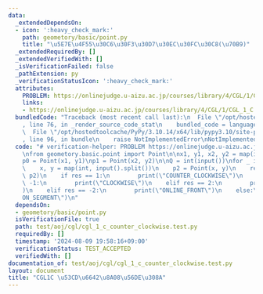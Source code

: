 ```yaml
---
data:
  _extendedDependsOn:
  - icon: ':heavy_check_mark:'
    path: geometory/basic/point.py
    title: "\u5E7E\u4F55\u30C6\u30F3\u30D7\u30EC\u30FC\u30C8(\u70B9)"
  _extendedRequiredBy: []
  _extendedVerifiedWith: []
  _isVerificationFailed: false
  _pathExtension: py
  _verificationStatusIcon: ':heavy_check_mark:'
  attributes:
    PROBLEM: https://onlinejudge.u-aizu.ac.jp/courses/library/4/CGL/1/CGL_1_C
    links:
    - https://onlinejudge.u-aizu.ac.jp/courses/library/4/CGL/1/CGL_1_C
  bundledCode: "Traceback (most recent call last):\n  File \"/opt/hostedtoolcache/PyPy/3.10.14/x64/lib/pypy3.10/site-packages/onlinejudge_verify/documentation/build.py\"\
    , line 76, in _render_source_code_stat\n    bundled_code = language.bundle(\n\
    \  File \"/opt/hostedtoolcache/PyPy/3.10.14/x64/lib/pypy3.10/site-packages/onlinejudge_verify/languages/python.py\"\
    , line 96, in bundle\n    raise NotImplementedError\nNotImplementedError\n"
  code: "# verification-helper: PROBLEM https://onlinejudge.u-aizu.ac.jp/courses/library/4/CGL/1/CGL_1_C\n\
    \nfrom geometory.basic.point import Point\n\nx1, y1, x2, y2 = map(int, input().split())\n\
    p0 = Point(x1, y1)\np1 = Point(x2, y2)\n\nQ = int(input())\nfor _ in range(Q):\n\
    \    x, y = map(int, input().split())\n    p2 = Point(x, y)\n    res = p0.ccw(p1,\
    \ p2)\n    if res == 1:\n        print(\"COUNTER_CLOCKWISE\")\n    elif res ==\
    \ -1:\n        print(\"CLOCKWISE\")\n    elif res == 2:\n        print(\"ONLINE_BACK\"\
    )\n    elif res == -2:\n        print(\"ONLINE_FRONT\")\n    else:\n        print(\"\
    ON_SEGMENT\")\n"
  dependsOn:
  - geometory/basic/point.py
  isVerificationFile: true
  path: test/aoj/cgl/cgl_1_c_counter_clockwise.test.py
  requiredBy: []
  timestamp: '2024-08-09 19:58:16+09:00'
  verificationStatus: TEST_ACCEPTED
  verifiedWith: []
documentation_of: test/aoj/cgl/cgl_1_c_counter_clockwise.test.py
layout: document
title: "CGL1C \u53CD\u6642\u8A08\u56DE\u308A"
---
```


